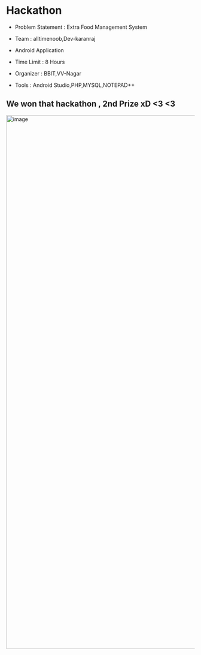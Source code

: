 # Hackathon

- Problem Statement : Extra Food Management System

- Team : alltimenoob,Dev-karanraj

- Android Application

- Time Limit : 8 Hours

- Organizer : BBIT,VV-Nagar

- Tools : Android Studio,PHP,MYSQL,NOTEPAD++

## We won that hackathon , 2nd Prize xD <3 <3

<img width="1425" alt="image" src="https://github.com/alltimenoob/Hackathon-2020/assets/54467382/91293c52-53d9-41a0-9a71-a8e7d0613d23">

